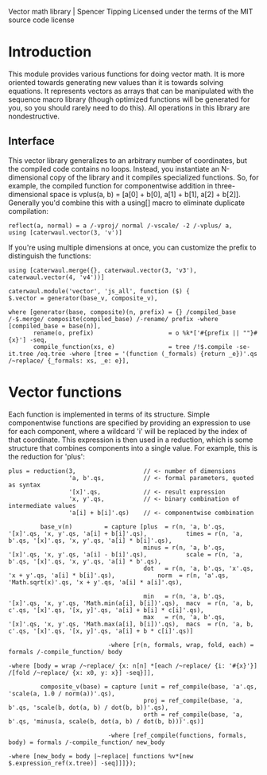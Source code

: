 Vector math library | Spencer Tipping
Licensed under the terms of the MIT source code license

# Introduction

This module provides various functions for doing vector math. It is more oriented towards generating new values than it is towards solving equations. It represents vectors as arrays that can be
manipulated with the sequence macro library (though optimized functions will be generated for you, so you should rarely need to do this). All operations in this library are nondestructive.

## Interface

This vector library generalizes to an arbitrary number of coordinates, but the compiled code contains no loops. Instead, you instantiate an N-dimensional copy of the library and it compiles specialized
functions. So, for example, the compiled function for componentwise addition in three-dimensional space is vplus(a, b) = [a[0] + b[0], a[1] + b[1], a[2] + b[2]]. Generally you'd combine this with a
using[] macro to eliminate duplicate compilation:

    reflect(a, normal) = a /-vproj/ normal /-vscale/ -2 /-vplus/ a,
    using [caterwaul.vector(3, 'v')]

If you're using multiple dimensions at once, you can customize the prefix to distinguish the functions:

    using [caterwaul.merge({}, caterwaul.vector(3, 'v3'), caterwaul.vector(4, 'v4'))]

    caterwaul.module('vector', 'js_all', function ($) {
    $.vector = generator(base_v, composite_v),

    where [generator(base, composite)(n, prefix) = {} /compiled_base /-$.merge/ composite(compiled_base) /-rename/ prefix -where [compiled_base = base(n)],
           rename(o, prefix)                     = o %k*['#{prefix || ""}#{x}'] -seq,
           compile_function(xs, e)               = tree /!$.compile -se- it.tree /eq.tree -where [tree = '(function (_formals) {return _e})'.qs /~replace/ {_formals: xs, _e: e}],

# Vector functions

Each function is implemented in terms of its structure. Simple componentwise functions are specified by providing an expression to use for each component, where a wildcard 'i' will be replaced by the
index of that coordinate. This expression is then used in a reduction, which is some structure that combines components into a single value. For example, this is the reduction for 'plus':

    plus = reduction(3,                   // <- number of dimensions
                     'a, b'.qs,           // <- formal parameters, quoted as syntax
                     '[x]'.qs,            // <- result expression
                     'x, y'.qs,           // <- binary combination of intermediate values
                     'a[i] + b[i]'.qs)    // <- componentwise combination

             base_v(n)         = capture [plus  = r(n, 'a, b'.qs, '[x]'.qs, 'x, y'.qs, 'a[i] + b[i]'.qs),           times = r(n, 'a, b'.qs, '[x]'.qs, 'x, y'.qs, 'a[i] * b[i]'.qs),
                                          minus = r(n, 'a, b'.qs, '[x]'.qs, 'x, y'.qs, 'a[i] - b[i]'.qs),           scale = r(n, 'a, b'.qs, '[x]'.qs, 'x, y'.qs, 'a[i] * b'.qs),
                                          dot   = r(n, 'a, b'.qs, 'x'.qs, 'x + y'.qs, 'a[i] * b[i]'.qs),            norm  = r(n, 'a'.qs, 'Math.sqrt(x)'.qs, 'x + y'.qs, 'a[i] * a[i]'.qs),

                                          min   = r(n, 'a, b'.qs, '[x]'.qs, 'x, y'.qs, 'Math.min(a[i], b[i])'.qs),  macv  = r(n, 'a, b, c'.qs, '[x]'.qs, '[x, y]'.qs, 'a[i] + b[i] * c[i]'.qs),
                                          max   = r(n, 'a, b'.qs, '[x]'.qs, 'x, y'.qs, 'Math.max(a[i], b[i])'.qs),  macs  = r(n, 'a, b, c'.qs, '[x]'.qs, '[x, y]'.qs, 'a[i] + b * c[i]'.qs)]

                                -where [r(n, formals, wrap, fold, each) = formals /-compile_function/ body
                                                                          -where [body = wrap /~replace/ {x: n[n] *[each /~replace/ {i: '#{x}'}] /[fold /~replace/ {x: x0, y: x}] -seq}]],

             composite_v(base) = capture [unit = ref_compile(base, 'a'.qs,    'scale(a, 1.0 / norm(a))'.qs),
                                          proj = ref_compile(base, 'a, b'.qs, 'scale(b, dot(a, b) / dot(b, b))'.qs),
                                          orth = ref_compile(base, 'a, b'.qs, 'minus(a, scale(b, dot(a, b) / dot(b, b)))'.qs)]

                                -where [ref_compile(functions, formals, body) = formals /-compile_function/ new_body
                                                                                -where [new_body = body |~replace| functions %v*[new $.expression_ref(x.tree)] -seq]]]});